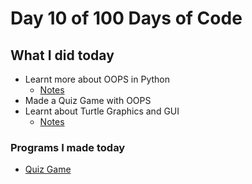 # Day 10 of 100 Days of Code

## What I did today

 - Learnt more about OOPS in Python
    - [Notes](main.py)
 - Made a Quiz Game with OOPS
 - Learnt about Turtle Graphics and GUI
    - [Notes](turtleGraphics/main.py)
   
### Programs I made today

- [Quiz Game](quizGame/main.py)

